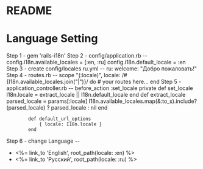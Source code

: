 # README

Language Setting
=====================================
Step 1 - gem 'rails-i18n'
Step 2 - config/application.rb
         -- config.i18n.available_locales = [:en, :ru]
            config.i18n.default_locale = :en
Step 3 - create config/locales ru.yml
         -- ru:
                welcome: "Добро пожаловать!"
Step 4 - routes.rb
         -- scope "(:locale)", locale: /#{I18n.available_locales.join("|")}/ do
                # your routes here...
            end
Step 5 - application_controller.rb 
         -- before_action :set_locale
            private
                def set_locale
                I18n.locale = extract_locale || I18n.default_locale
                end
            def extract_locale
                parsed_locale = params[:locale]
                I18n.available_locales.map(&:to_s).include?(parsed_locale) ? parsed_locale : nil
            end

            def default_url_options
                { locale: I18n.locale }
            end
Step 6 - change Language
         -- <ul>
                <li><%= link_to 'English', root_path(locale: :en) %></li>
                <li><%= link_to 'Русский', root_path(locale: :ru) %></li>
            </ul>
